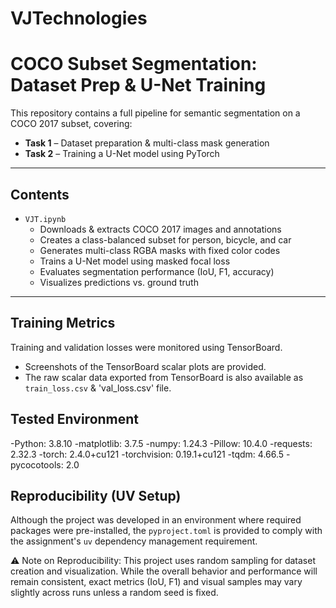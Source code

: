 # VJTechnologies
# COCO Subset Segmentation: Dataset Prep & U-Net Training

This repository contains a full pipeline for semantic segmentation on a COCO 2017 subset, covering:

- **Task 1** – Dataset preparation & multi-class mask generation  
- **Task 2** – Training a U-Net model using PyTorch

---

## Contents

- `VJT.ipynb`  
  - Downloads & extracts COCO 2017 images and annotations  
  - Creates a class-balanced subset for person, bicycle, and car  
  - Generates multi-class RGBA masks with fixed color codes  
  - Trains a U-Net model using masked focal loss  
  - Evaluates segmentation performance (IoU, F1, accuracy)  
  - Visualizes predictions vs. ground truth

---

## Training Metrics

Training and validation losses were monitored using TensorBoard.

- Screenshots of the TensorBoard scalar plots are provided.
- The raw scalar data exported from TensorBoard is also available as `train_loss.csv` & 'val_loss.csv' file.


## Tested Environment

-Python: 3.8.10
-matplotlib: 3.7.5
-numpy: 1.24.3
-Pillow: 10.4.0
-requests: 2.32.3
-torch: 2.4.0+cu121
-torchvision: 0.19.1+cu121
-tqdm: 4.66.5
-pycocotools: 2.0

## Reproducibility (UV Setup)

Although the project was developed in an environment where required packages were pre-installed, the `pyproject.toml` is provided to comply with the assignment's `uv` dependency management requirement.

⚠️ Note on Reproducibility:
This project uses random sampling for dataset creation and visualization. While the overall behavior and performance will remain consistent, exact metrics (IoU, F1) and visual samples may vary slightly across runs unless a random seed is fixed.


